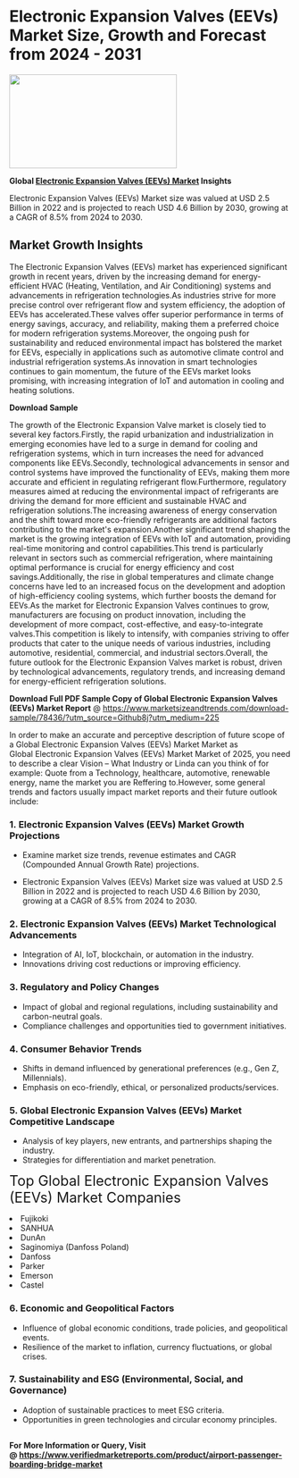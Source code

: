 <H1>Electronic Expansion Valves (EEVs) Market Size, Growth and Forecast from 2024 - 2031</H1><img class="aligncenter size-medium wp-image-584254" src="https://thirdeyenews.in/wp-content/uploads/2024/09/Global-Market-Research-300x168.jpeg" alt="" width="300" height="168" /><p><strong>Global&nbsp;<a href="https://www.marketsizeandtrends.com/download-sample/78436/?utm_source=Github8j?utm_medium=225">Electronic Expansion Valves (EEVs) Market</a> Insights</strong></p><p>Electronic Expansion Valves (EEVs) Market size was valued at USD 2.5 Billion in 2022 and is projected to reach USD 4.6 Billion by 2030, growing at a CAGR of 8.5% from 2024 to 2030.</p><p><h2>Market Growth Insights</h2> <p>The Electronic Expansion Valves (EEVs) market has experienced significant growth in recent years, driven by the increasing demand for energy-efficient HVAC (Heating, Ventilation, and Air Conditioning) systems and advancements in refrigeration technologies.As industries strive for more precise control over refrigerant flow and system efficiency, the adoption of EEVs has accelerated.These valves offer superior performance in terms of energy savings, accuracy, and reliability, making them a preferred choice for modern refrigeration systems.Moreover, the ongoing push for sustainability and reduced environmental impact has bolstered the market for EEVs, especially in applications such as automotive climate control and industrial refrigeration systems.As innovation in smart technologies continues to gain momentum, the future of the EEVs market looks promising, with increasing integration of IoT and automation in cooling and heating solutions.</p> <p><strong>Download Sample</strong></p> <p>The growth of the Electronic Expansion Valve market is closely tied to several key factors.Firstly, the rapid urbanization and industrialization in emerging economies have led to a surge in demand for cooling and refrigeration systems, which in turn increases the need for advanced components like EEVs.Secondly, technological advancements in sensor and control systems have improved the functionality of EEVs, making them more accurate and efficient in regulating refrigerant flow.Furthermore, regulatory measures aimed at reducing the environmental impact of refrigerants are driving the demand for more efficient and sustainable HVAC and refrigeration solutions.The increasing awareness of energy conservation and the shift toward more eco-friendly refrigerants are additional factors contributing to the market's expansion.Another significant trend shaping the market is the growing integration of EEVs with IoT and automation, providing real-time monitoring and control capabilities.This trend is particularly relevant in sectors such as commercial refrigeration, where maintaining optimal performance is crucial for energy efficiency and cost savings.Additionally, the rise in global temperatures and climate change concerns have led to an increased focus on the development and adoption of high-efficiency cooling systems, which further boosts the demand for EEVs.As the market for Electronic Expansion Valves continues to grow, manufacturers are focusing on product innovation, including the development of more compact, cost-effective, and easy-to-integrate valves.This competition is likely to intensify, with companies striving to offer products that cater to the unique needs of various industries, including automotive, residential, commercial, and industrial sectors.Overall, the future outlook for the Electronic Expansion Valves market is robust, driven by technological advancements, regulatory trends, and increasing demand for energy-efficient refrigeration solutions.<p><span class=""><strong>Download Full PDF Sample Copy of Global Electronic Expansion Valves (EEVs) Market Report</strong> @ <a href="https://www.marketsizeandtrends.com/download-sample/78436/?utm_source=Github8j?utm_medium=225" target="_blank">https://www.marketsizeandtrends.com/download-sample/78436/?utm_source=Github8j?utm_medium=225</a></span></p><p>In order to make an accurate and perceptive description of future scope of a Global&nbsp;Electronic Expansion Valves (EEVs) Market Market as Global&nbsp;Electronic Expansion Valves (EEVs) Market Market of 2025, you need to describe a clear Vision &ndash; What Industry or Linda can you think of for example: Quote from a Technology, healthcare, automotive, renewable energy, name the market you are Reffering to.However, some general trends and factors usually impact market reports and their future outlook include:</p><h3>1.&nbsp;<strong>Electronic Expansion Valves (EEVs) Market Growth Projections</strong></h3><ul><li>Examine market size trends, revenue estimates and CAGR (Compounded Annual Growth Rate) projections.</li><li><p>Electronic Expansion Valves (EEVs) Market size was valued at USD 2.5 Billion in 2022 and is projected to reach USD 4.6 Billion by 2030, growing at a CAGR of 8.5% from 2024 to 2030.</p></li></ul><h3>2.&nbsp;<strong>Electronic Expansion Valves (EEVs) Market Technological Advancements</strong></h3><ul><li>Integration of AI, IoT, blockchain, or automation in the industry.</li><li>Innovations driving cost reductions or improving efficiency.</li></ul><h3>3.&nbsp;<strong>Regulatory and Policy Changes</strong></h3><ul><li>Impact of global and regional regulations, including sustainability and carbon-neutral goals.</li><li>Compliance challenges and opportunities tied to government initiatives.</li></ul><h3>4.&nbsp;<strong>Consumer Behavior Trends</strong></h3><ul><li>Shifts in demand influenced by generational preferences (e.g., Gen Z, Millennials).</li><li>Emphasis on eco-friendly, ethical, or personalized products/services.</li></ul><h3>5.&nbsp;<strong>Global Electronic Expansion Valves (EEVs) Market Competitive Landscape</strong></h3><ul><li>Analysis of key players, new entrants, and partnerships shaping the industry.</li><li>Strategies for differentiation and market penetration.</li></ul><p data-pm-slice="1 1 []"><span style="color: inherit; font-family: inherit; font-size: 25px;">Top Global Electronic Expansion Valves (EEVs) Market Companies</span></p><div class="" data-test-id=""><p><li>Fujikoki</li><li> SANHUA</li><li> DunAn</li><li> Saginomiya (Danfoss Poland)</li><li> Danfoss</li><li> Parker</li><li> Emerson</li><li> Castel</li></p></div><h3>6.&nbsp;<strong>Economic and Geopolitical Factors</strong></h3><ul><li>Influence of global economic conditions, trade policies, and geopolitical events.</li><li>Resilience of the market to inflation, currency fluctuations, or global crises.</li></ul><h3>7.&nbsp;<strong>Sustainability and ESG (Environmental, Social, and Governance)</strong></h3><ul><li>Adoption of sustainable practices to meet ESG criteria.</li><li>Opportunities in green technologies and circular economy principles.</li></ul><h2><strong style="font-size: 14px;">For More Information or Query, Visit @&nbsp;</strong><a style="background-color: #ffffff; font-size: 14px;" href="https://www.marketsizeandtrends.com/report/electronic-expansion-valves-eevs-market/" target="_blank">https://www.verifiedmarketreports.com/product/airport-passenger-boarding-bridge-market</a></h2>